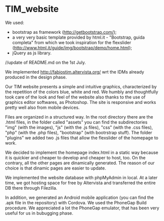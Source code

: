 # TIM_website

We used:
- bootstrap as framework (http://getbootstrap.com/);
- a very very basic template provided by html.it - "Bootstrap, guida completa" from which we took inspiration for the flexslider (http://www.html.it/guide/img/bootstrap/demo/home.html);
- jQuery as js library.

//update of README.md on the 1st July.

We implemented http://fabiostim.altervista.org/ wrt the IDMs already produced in the design phase.

Our TIM website presents a simple and intuitive graphics, characterized by the repetition of the colors blue, white and red. We humbly and thoughtfully took care of the look and feel of the website also thanks to the use of graphics editor softwares, as Photoshop. 
The site is responsive and works pretty well also from mobile devices.

Files are organized in a structured way. In the root directory there are the .html files, in the folder called "assets" you can find the subdirectories "img" (with the images), "js" (with the .js files), "css" (with the .css files), "php" (with the .php files), "bootstrap" (with bootrstrap stuff). The folder "plugins" we added two .js files that allow the flexslider of the homepage to work.

We decided to implement the homepage index.html in a static way because it is quickier and cheaper to develop and cheaper to host, too.
On the contrary, all the other pages are dinamically generated. The reason of our choice is that dinamic pages are easier to update.

We implemented the website database with phpMyAdmin in local. At a later time, we got hosting space for free by Altervista and transferred the entire DB there through Filezilla.

In addition, we generated an Android mobile application (you can find the .apk file in the repository) with Cordova. We used the PhoneGap Build procedure. We appreciated a lot the PhoneGap emulator, that has been very useful for us in bubugging phase.
